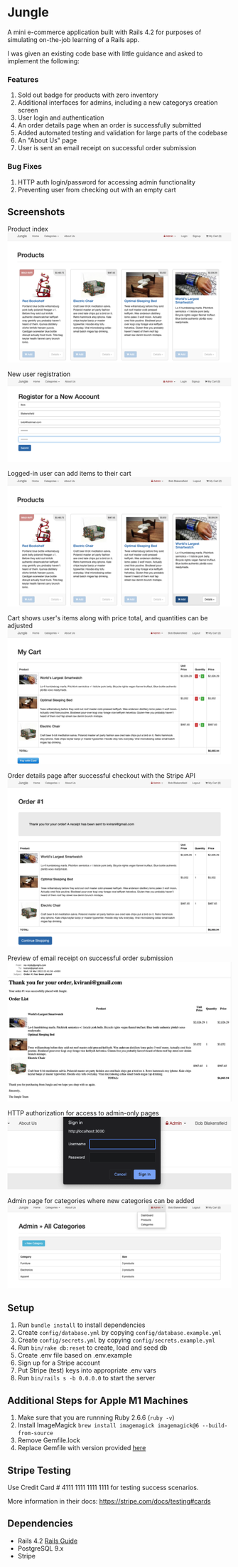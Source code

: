 # Jungle

A mini e-commerce application built with Rails 4.2 for purposes of simulating on-the-job learning of a Rails app.

I was given an existing code base with little guidance and asked to implement the following:

### Features

1. Sold out badge for products with zero inventory
2. Additional interfaces for admins, including a new categorys creation screen
3. User login and authentication
4. An order details page when an order is successfully submitted
5. Added automated testing and validation for large parts of the codebase
6. An "About Us" page
7. User is sent an email receipt on successful order submission

### Bug Fixes

1. HTTP auth login/password for accessing admin functionality
2. Preventing user from checking out with an empty cart

## Screenshots

Product index
![Main app](https://github.com/leepavelich/jungle/blob/master/docs/main-app.png?raw=true)

New user registration
![User Registration](https://github.com/leepavelich/jungle/blob/master/docs/user-signup.png?raw=true)

Logged-in user can add items to their cart
![Adding items to cart](https://github.com/leepavelich/jungle/blob/master/docs/adding-to-cart.png?raw=true)

Cart shows user's items along with price total, and quantities can be adjusted
![My Cart](https://github.com/leepavelich/jungle/blob/master/docs/my-cart.png?raw=true)

Order details page after successful checkout with the Stripe API
![Checkout](https://github.com/leepavelich/jungle/blob/master/docs/order-details.png?raw=true)

Preview of email receipt on successful order submission
![Email receipt](https://github.com/leepavelich/jungle/blob/master/docs/email-receipt.png?raw=true)

HTTP authorization for access to admin-only pages
![HTTP auth](https://github.com/leepavelich/jungle/blob/master/docs/http-auth.png?raw=true)

Admin page for categories where new categories can be added
![Admin Categories](https://github.com/leepavelich/jungle/blob/master/docs/admin-categories.png?raw=true)

## Setup

1. Run `bundle install` to install dependencies
2. Create `config/database.yml` by copying `config/database.example.yml`
3. Create `config/secrets.yml` by copying `config/secrets.example.yml`
4. Run `bin/rake db:reset` to create, load and seed db
5. Create .env file based on .env.example
6. Sign up for a Stripe account
7. Put Stripe (test) keys into appropriate .env vars
8. Run `bin/rails s -b 0.0.0.0` to start the server

## Additional Steps for Apple M1 Machines

1. Make sure that you are runnning Ruby 2.6.6 (`ruby -v`)
1. Install ImageMagick `brew install imagemagick imagemagick@6 --build-from-source`
1. Remove Gemfile.lock
1. Replace Gemfile with version provided [here](https://gist.githubusercontent.com/FrancisBourgouin/831795ae12c4704687a0c2496d91a727/raw/ce8e2104f725f43e56650d404169c7b11c33a5c5/Gemfile)

## Stripe Testing

Use Credit Card # 4111 1111 1111 1111 for testing success scenarios.

More information in their docs: <https://stripe.com/docs/testing#cards>

## Dependencies

- Rails 4.2 [Rails Guide](http://guides.rubyonrails.org/v4.2/)
- PostgreSQL 9.x
- Stripe
